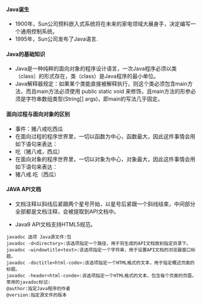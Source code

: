 #### Java诞生
- 1900年，Sun公司预料嵌入式系统将在未来的家电领域大展身手，决定编写一个通用控制系统。
- 1995年，Sun公司发布了Java语言.
#### Java的基础知识
- Java是一种纯粹的面向对象的程序设计语言，一次Java程序必须以类（class）的形式存在，类（class）是Java程序的最小单位。
- Java解释器规定：如果某个类能直接被解释执行，则这个类必须包含main方法，而且main方法必须使用 public static void 来修饰，且main方法的形参必须是字符串数组类型(String[] args)，即main的写法几乎固定。
#### 面向过程与面向对象的区别
- 事件：猪八戒吃西瓜
- 在面向过程的程序世界里，一切以函数为中心，函数最大，因此这件事情会用如下语句来表达：
- 吃（猪八戒，西瓜）
- 在面向对象的程序世界里，一切以对象为中心，对象最大，因此这件事情会用如下语句来表达：
- 猪八戒.吃（西瓜）

#### JAVA API文档
- 文档注释以斜线后紧跟两个星号开始，以星号后紧跟一个斜线结束，中间部分全部都是文档注释，会被提取到API文档中。

- Java9 API文档支持HTML5规范。
```
javadoc 选项 Java源文件:包
javadoc -d<directory>:该选项指定一个路径，用于将生成的API文档放到指定目录下。
javadoc -windowtitle<text>:该选项指定一个字符串，用于设置API文档的浏览器窗口标题。
javadoc -doctitle<html-code>:该选项指定一个HTML格式的文本，用于指定概述页面的标题。
javadoc -header<html-conde>:该选项指定一个HTML格式的文本，包含每个页面的页眉。
常用的javadoc标记:
@author:指定Java程序的作者
@version:指定源文件的版本
```